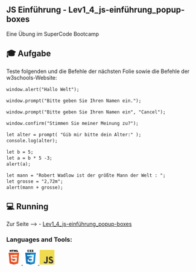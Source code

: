 ## JS Einführung - Lev1_4_js-einführung_popup-boxes

Eine Übung im SuperCode Bootcamp

## 🎓 Aufgabe

Teste folgenden und die Befehle der nächsten Folie sowie die Befehle der w3schools-Website:

```
window.alert("Hallo Welt");
```

```
window.prompt("Bitte geben Sie Ihren Namen ein.");
```

```
window.prompt("Bitte geben Sie Ihren Namen ein", "Cancel");
```

```
window.confirm("Stimmen Sie meiner Meinung zu?");
```

```
let alter = prompt( "Gib mir bitte dein Alter:" );
console.log(alter);
```

```
let b = 5;
let a = b * 5 -3;
alert(a);
```

```
let mann = "Robert Wadlow ist der größte Mann der Welt : ";
let grosse = "2,72m";
alert(mann + grosse);
```

## 💻 Running

Zur Seite —> - [Lev1_4_js-einführung_popup-boxes](https://mukkez.github.io/Bootcamp/tasks/Day_31/Lev1_4_js-einführung_popup-boxes/)

<p align="left">
</p>

<h3 align="left">Languages and Tools:</h3>
<p align="left"> <a href="https://www.w3schools.com/html/" target="_blank" rel="noreferrer"> <img src="https://raw.githubusercontent.com/devicons/devicon/master/icons/html5/html5-original-wordmark.svg" alt="html5" width="40" height="40"/> </a>
<a href="https://www.w3schools.com/css/" target="_blank" rel="noreferrer"> <img src="https://raw.githubusercontent.com/devicons/devicon/master/icons/css3/css3-original-wordmark.svg" alt="css3" width="40" height="40"/> </a> 
<a href="https://www.w3schools.com/css/" target="_blank" rel="noreferrer"> <img src="https://raw.githubusercontent.com/devicons/devicon/master/icons/javascript/javascript-original.svg" alt="css3" width="40" height="40"/> </a> </p>
